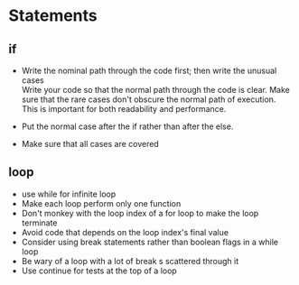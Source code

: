 # Statements
## if
* Write the nominal path through the code first; then write the unusual cases  
	Write your code so that the normal path through the code is clear. Make sure that the rare cases don't obscure the normal path of execution. This is important for both readability and performance.
	
* Put the normal case after the if rather than after the else.
* Make sure that all cases are covered

## loop
* use while for infinite loop
* Make each loop perform only one function
* Don't monkey with the loop index of a for loop to make the loop terminate
* Avoid code that depends on the loop index's final value
* Consider using break statements rather than boolean flags in a while loop 
* Be wary of a loop with a lot of break s scattered through it 
* Use continue for tests at the top of a loop
